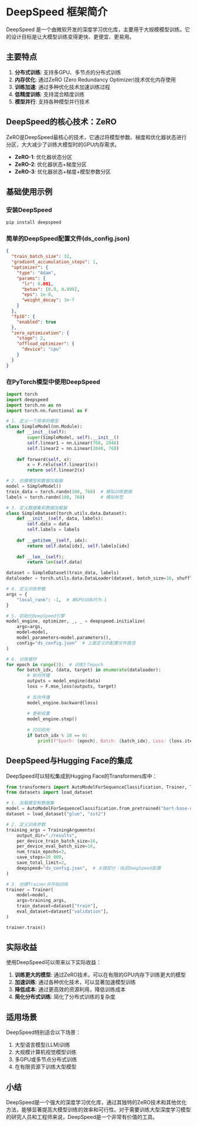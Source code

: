 # DeepSpeed 框架简介

DeepSpeed 是一个由微软开发的深度学习优化库，主要用于大规模模型训练。它的设计目标是让大模型训练变得更快、更便宜、更易用。

## 主要特点

1. **分布式训练**: 支持多GPU、多节点的分布式训练
2. **内存优化**: 通过ZeRO (Zero Redundancy Optimizer)技术优化内存使用
3. **训练加速**: 通过多种优化技术加速训练过程
4. **低精度训练**: 支持混合精度训练
5. **模型并行**: 支持各种模型并行技术

## DeepSpeed的核心技术：ZeRO

ZeRO是DeepSpeed最核心的技术，它通过将模型参数、梯度和优化器状态进行分区，大大减少了训练大模型时的GPU内存需求。

- **ZeRO-1**: 优化器状态分区
- **ZeRO-2**: 优化器状态+梯度分区
- **ZeRO-3**: 优化器状态+梯度+模型参数分区

## 基础使用示例

### 安装DeepSpeed

```bash
pip install deepspeed
```

### 简单的DeepSpeed配置文件(ds_config.json)

```json
{
  "train_batch_size": 32,
  "gradient_accumulation_steps": 1,
  "optimizer": {
    "type": "Adam",
    "params": {
      "lr": 0.001,
      "betas": [0.9, 0.999],
      "eps": 1e-8,
      "weight_decay": 3e-7
    }
  },
  "fp16": {
    "enabled": true
  },
  "zero_optimization": {
    "stage": 2,
    "offload_optimizer": {
      "device": "cpu"
    }
  }
}
```

### 在PyTorch模型中使用DeepSpeed

```python
import torch
import deepspeed
import torch.nn as nn
import torch.nn.functional as F

# 1. 定义一个简单的模型
class SimpleModel(nn.Module):
    def __init__(self):
        super(SimpleModel, self).__init__()
        self.linear1 = nn.Linear(768, 2048)
        self.linear2 = nn.Linear(2048, 768)
        
    def forward(self, x):
        x = F.relu(self.linear1(x))
        return self.linear2(x)

# 2. 创建模型和数据加载器
model = SimpleModel()
train_data = torch.randn(100, 768)  # 模拟训练数据
labels = torch.randn(100, 768)      # 模拟标签

# 3. 定义数据集和数据加载器
class SimpleDataset(torch.utils.data.Dataset):
    def __init__(self, data, labels):
        self.data = data
        self.labels = labels
        
    def __getitem__(self, idx):
        return self.data[idx], self.labels[idx]
    
    def __len__(self):
        return len(self.data)

dataset = SimpleDataset(train_data, labels)
dataloader = torch.utils.data.DataLoader(dataset, batch_size=16, shuffle=True)

# 4. 定义训练参数
args = {
    "local_rank": -1,  # 单GPU训练时为-1
}

# 5. 初始化DeepSpeed引擎
model_engine, optimizer, _, _ = deepspeed.initialize(
    args=args,
    model=model,
    model_parameters=model.parameters(),
    config="ds_config.json"  # 上面定义的配置文件路径
)

# 6. 训练循环
for epoch in range(3):  # 训练3个epoch
    for batch_idx, (data, target) in enumerate(dataloader):
        # 前向传播
        outputs = model_engine(data)
        loss = F.mse_loss(outputs, target)
        
        # 反向传播
        model_engine.backward(loss)
        
        # 更新权重
        model_engine.step()
        
        # 打印损失
        if batch_idx % 10 == 0:
            print(f"Epoch: {epoch}, Batch: {batch_idx}, Loss: {loss.item()}")
```

## DeepSpeed与Hugging Face的集成

DeepSpeed可以轻松集成到Hugging Face的Transformers库中：

```python
from transformers import AutoModelForSequenceClassification, Trainer, TrainingArguments
from datasets import load_dataset

# 1. 加载模型和数据集
model = AutoModelForSequenceClassification.from_pretrained("bert-base-uncased", num_labels=2)
dataset = load_dataset("glue", "sst2")

# 2. 定义训练参数
training_args = TrainingArguments(
    output_dir="./results",
    per_device_train_batch_size=16,
    per_device_eval_batch_size=16,
    num_train_epochs=3,
    save_steps=10_000,
    save_total_limit=2,
    deepspeed="ds_config.json",  # 关键部分：指定DeepSpeed配置
)

# 3. 创建Trainer并开始训练
trainer = Trainer(
    model=model,
    args=training_args,
    train_dataset=dataset["train"],
    eval_dataset=dataset["validation"],
)

trainer.train()
```

## 实际收益

使用DeepSpeed可以带来以下实际收益：

1. **训练更大的模型**: 通过ZeRO技术，可以在有限的GPU内存下训练更大的模型
2. **加速训练**: 通过各种优化技术，可以显著加速模型训练
3. **降低成本**: 通过更高效的资源利用，降低训练成本
4. **简化分布式训练**: 简化了分布式训练的复杂度

## 适用场景

DeepSpeed特别适合以下场景：

1. 大型语言模型(LLM)训练
2. 大规模计算机视觉模型训练
3. 多GPU或多节点分布式训练
4. 在有限资源下训练大型模型

## 小结

DeepSpeed是一个强大的深度学习优化库，通过其独特的ZeRO技术和其他优化方法，能够显著提高大模型训练的效率和可行性。对于需要训练大型深度学习模型的研究人员和工程师来说，DeepSpeed是一个非常有价值的工具。